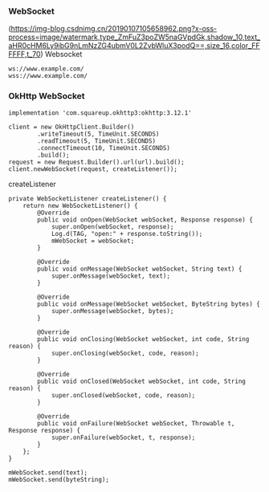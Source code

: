 ### WebSocket
(https://img-blog.csdnimg.cn/20190107105658962.png?x-oss-process=image/watermark,type_ZmFuZ3poZW5naGVpdGk,shadow_10,text_aHR0cHM6Ly9ibG9nLmNzZG4ubmV0L2ZvbWluX3podQ==,size_16,color_FFFFFF,t_70)
Websocket
```
ws://www.example.com/
wss://www.example.com/
```
### OkHttp WebSocket
```
implementation 'com.squareup.okhttp3:okhttp:3.12.1'
```

```
client = new OkHttpClient.Builder()
        .writeTimeout(5, TimeUnit.SECONDS)
        .readTimeout(5, TimeUnit.SECONDS)
        .connectTimeout(10, TimeUnit.SECONDS)
        .build();
request = new Request.Builder().url(url).build();
client.newWebSocket(request, createListener());
```
createListener
```
private WebSocketListener createListener() {
    return new WebSocketListener() {
        @Override
        public void onOpen(WebSocket webSocket, Response response) {
            super.onOpen(webSocket, response);
            Log.d(TAG, "open:" + response.toString());
            mWebSocket = webSocket;
        }

        @Override
        public void onMessage(WebSocket webSocket, String text) {
            super.onMessage(webSocket, text);
        }

        @Override
        public void onMessage(WebSocket webSocket, ByteString bytes) {
            super.onMessage(webSocket, bytes);
        }

        @Override
        public void onClosing(WebSocket webSocket, int code, String reason) {
            super.onClosing(webSocket, code, reason);
        }

        @Override
        public void onClosed(WebSocket webSocket, int code, String reason) {
            super.onClosed(webSocket, code, reason);
        }

        @Override
        public void onFailure(WebSocket webSocket, Throwable t, Response response) {
            super.onFailure(webSocket, t, response);
        }
    };
}
```

```
mWebSocket.send(text);
mWebSocket.send(byteString);
```






